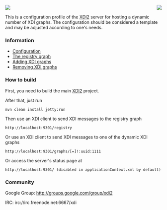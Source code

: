 <a href="http://projectdanube.org/" target="_blank"><img src="http://projectdanube.github.com/xdi2/images/projectdanube_logo.png" align="right"></a>
<img src="http://projectdanube.github.com/xdi2/images/logo64.png"><br>

This is a configuration profile of the [XDI2](http://github.com/projectdanube/xdi2) server for 
hosting a dynamic number of XDI graphs. The configuration should be considered a template and may be
adjusted according to one's needs.

### Information

* [Configuration](https://github.com/projectdanube/xdi2-csp/wiki/Configuration)
* [The registry graph](https://github.com/projectdanube/xdi2-csp/wiki/The-registry-graph)
* [Adding XDI graphs](https://github.com/projectdanube/xdi2-csp/wiki/Adding-XDI-graphs)
* [Removing XDI graphs](https://github.com/projectdanube/xdi2-csp/wiki/Removing-XDI-graphs)

### How to build

First, you need to build the main [XDI2](http://github.com/projectdanube/xdi2) project.

After that, just run

    mvn clean install jetty:run

Then use an XDI client to send XDI messages to the registry graph

    http://localhost:9301/registry

Or use an XDI client to send XDI messages to one of the dynamic XDI graphs

    http://localhost:9301/graphs/[=]!:uuid:1111

Or access the server's status page at

	http://localhost:9301/ (disabled in applicationContext.xml by default)

### Community

Google Group: http://groups.google.com/group/xdi2

IRC: irc://irc.freenode.net:6667/xdi
